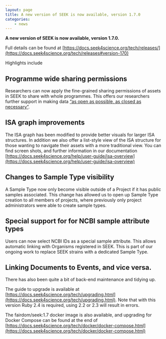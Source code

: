 ```yaml
---
layout: page
title: A new version of SEEK is now available, version 1.7.0
categories:
    - news
---
```


**A new version of SEEK is now available, version 1.7.0.** 

Full details can be found at [https://docs.seek4science.org/tech/releases/](https://docs.seek4science.org/tech/releases#version-170)

Highlights include

## Programme wide sharing permissions

Researchers can now apply the fine-grained sharing permissions of assets in SEEK to share with whole programmes. 
This offers our researchers further support in making data [“as open as possible, as closed as necessary”](https://www.linkedin.com/pulse/open-possible-closed-necessary-european-commission-eudat/).

## ISA graph improvements

The ISA graph has been modified to provide better visuals for larger ISA structures. 
In addition we also offer a list-style view of the ISA structure for those wanting to navigate their assets with a more traditional view. 
You can find screen shots, and further information in our documentation [https://docs.seek4science.org/help/user-guide/isa-overview](https://docs.seek4science.org/help/user-guide/isa-overview)

## Changes to Sample Type visibility

A Sample Type now only become visible outside of a Project if it has public samples associated. This change has allowed us to open up Sample Type creation to all members of projects, where previously only project administrators were able to create sample types.

## Special support for for NCBI sample attribute types

Users can now select NCBI IDs as a special sample attribute. This allows automatic linking with Organisms registered in SEEK. This is part of our ongoing work to replace SEEK strains with a dedicated Sample Type.

## Linking Documents to Events, and vice versa.

There has also been quite a bit of back-end maintenance and tidying up.

The guide to upgrade is available at
[https://docs.seek4science.org/tech/upgrading.html](https://docs.seek4science.org/tech/upgrading.html). Note that with this
version Ruby 2.4 is required, using 2.2 or 2.3 will result in errors.

The fairdom/seek:1.7 docker image is also available, and upgrading for
Docker Compose can be found at the end of
[https://docs.seek4science.org/tech/docker/docker-compose.html](https://docs.seek4science.org/tech/docker/docker-compose.html)
